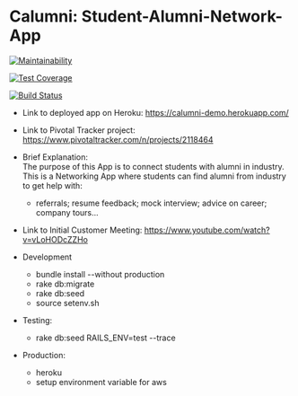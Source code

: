 # Calumni: Student-Alumni-Network-App


[![Maintainability](https://api.codeclimate.com/v1/badges/c948f03bee21ebf22e1b/maintainability)](https://codeclimate.com/github/clarkfyr/Calumni/maintainability)

[![Test Coverage](https://api.codeclimate.com/v1/badges/c948f03bee21ebf22e1b/test_coverage)](https://codeclimate.com/github/clarkfyr/Calumni/test_coverage)


[![Build Status](https://travis-ci.org/clarkfyr/Calumni.svg?branch=master)](https://travis-ci.org/clarkfyr/Calumni)

- Link to deployed app on Heroku:
https://calumni-demo.herokuapp.com/

- Link to Pivotal Tracker project:
https://www.pivotaltracker.com/n/projects/2118464

- Brief Explanation:  
    The purpose of this App is to connect students with alumni in industry.  
    This is a Networking App where students can find alumni from industry to get help with:
    - referrals; resume feedback; mock interview; advice on career; company tours...  


- Link to Initial Customer Meeting:
https://www.youtube.com/watch?v=vLoHODcZZHo
- Development
	* bundle install --without production
	* rake db:migrate
	* rake db:seed
	* source setenv.sh
-	Testing:
	* rake db:seed RAILS_ENV=test --trace
- Production:
	* heroku 
	* setup environment variable for aws

